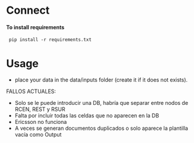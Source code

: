 # Connect

#### To install requirements
`` pip install -r requirements.txt``

# Usage
* place your data in the data/inputs folder (create it if it does not exists).

FALLOS ACTUALES:

- Solo se le puede introducir una DB, habría que separar entre nodos de RCEN, REST y RSUR
- Falta por incluir todas las celdas que no aparecen en la DB
- Ericsson no funciona
- A veces se generan documentos duplicados o solo aparece la plantilla vacía como Output
